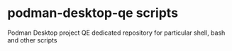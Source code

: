 # podman-desktop-qe scripts
Podman Desktop project QE dedicated repository for particular shell, bash and other scripts
